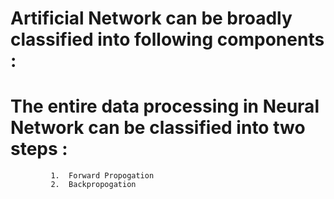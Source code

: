 # Artificial Network can be broadly classified into following components :


# The entire data processing in Neural Network can be classified into two steps :
             1.  Forward Propogation
             2.  Backpropogation
             
             
       
